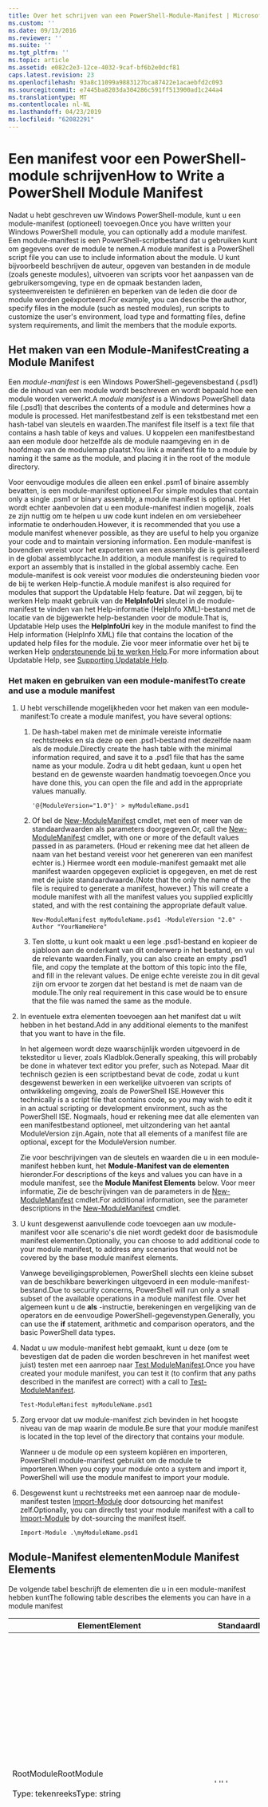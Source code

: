```yaml
---
title: Over het schrijven van een PowerShell-Module-Manifest | Microsoft Docs
ms.custom: ''
ms.date: 09/13/2016
ms.reviewer: ''
ms.suite: ''
ms.tgt_pltfrm: ''
ms.topic: article
ms.assetid: e082c2e3-12ce-4032-9caf-bf6b2e0dcf81
caps.latest.revision: 23
ms.openlocfilehash: 93a8c11099a9883127bca87422e1acaebfd2c093
ms.sourcegitcommit: e7445ba8203da304286c591ff513900ad1c244a4
ms.translationtype: MT
ms.contentlocale: nl-NL
ms.lasthandoff: 04/23/2019
ms.locfileid: "62082291"
---
```

# <a name="how-to-write-a-powershell-module-manifest"></a><span data-ttu-id="2ea53-102">Een manifest voor een PowerShell-module schrijven</span><span class="sxs-lookup"><span data-stu-id="2ea53-102">How to Write a PowerShell Module Manifest</span></span>

<span data-ttu-id="2ea53-103">Nadat u hebt geschreven uw Windows PowerShell-module, kunt u een module-manifest (optioneel) toevoegen.</span><span class="sxs-lookup"><span data-stu-id="2ea53-103">Once you have written your Windows PowerShell module, you can optionally add a module manifest.</span></span> <span data-ttu-id="2ea53-104">Een module-manifest is een PowerShell-scriptbestand dat u gebruiken kunt om gegevens over de module te nemen.</span><span class="sxs-lookup"><span data-stu-id="2ea53-104">A module manifest is a PowerShell script file you can use to include information about the module.</span></span> <span data-ttu-id="2ea53-105">U kunt bijvoorbeeld beschrijven de auteur, opgeven van bestanden in de module (zoals geneste modules), uitvoeren van scripts voor het aanpassen van de gebruikersomgeving, type en de opmaak bestanden laden, systeemvereisten te definiëren en beperken van de leden die door de module worden geëxporteerd.</span><span class="sxs-lookup"><span data-stu-id="2ea53-105">For example, you can describe the author, specify files in the module (such as nested modules), run scripts to customize the user's environment, load type and formatting files, define system requirements, and limit the members that the module exports.</span></span>

## <a name="creating-a-module-manifest"></a><span data-ttu-id="2ea53-106">Het maken van een Module-Manifest</span><span class="sxs-lookup"><span data-stu-id="2ea53-106">Creating a Module Manifest</span></span>

<span data-ttu-id="2ea53-107">Een *module-manifest* is een Windows PowerShell-gegevensbestand (.psd1) die de inhoud van een module wordt beschreven en wordt bepaald hoe een module worden verwerkt.</span><span class="sxs-lookup"><span data-stu-id="2ea53-107">A *module manifest* is a Windows PowerShell data file (.psd1) that describes the contents of a module and determines how a module is processed.</span></span> <span data-ttu-id="2ea53-108">Het manifestbestand zelf is een tekstbestand met een hash-tabel van sleutels en waarden.</span><span class="sxs-lookup"><span data-stu-id="2ea53-108">The manifest file itself is a text file that contains a hash table of keys and values.</span></span> <span data-ttu-id="2ea53-109">U koppelen een manifestbestand aan een module door hetzelfde als de module naamgeving en in de hoofdmap van de modulemap plaatst.</span><span class="sxs-lookup"><span data-stu-id="2ea53-109">You link a manifest file to a module by naming it the same as the module, and placing it in the root of the module directory.</span></span>

<span data-ttu-id="2ea53-110">Voor eenvoudige modules die alleen een enkel .psm1 of binaire assembly bevatten, is een module-manifest optioneel.</span><span class="sxs-lookup"><span data-stu-id="2ea53-110">For simple modules that contain only a single .psm1 or binary assembly, a module manifest is optional.</span></span> <span data-ttu-id="2ea53-111">Het wordt echter aanbevolen dat u een module-manifest indien mogelijk, zoals ze zijn nuttig om te helpen u uw code kunt indelen en om versiebeheer informatie te onderhouden.</span><span class="sxs-lookup"><span data-stu-id="2ea53-111">However, it is recommended that you use a module manifest whenever possible, as they are useful to help you organize your code and to maintain versioning information.</span></span> <span data-ttu-id="2ea53-112">Een module-manifest is bovendien vereist voor het exporteren van een assembly die is geïnstalleerd in de global assemblycache.</span><span class="sxs-lookup"><span data-stu-id="2ea53-112">In addition, a module manifest is required to export an assembly that is installed in the global assembly cache.</span></span> <span data-ttu-id="2ea53-113">Een module-manifest is ook vereist voor modules die ondersteuning bieden voor de bij te werken Help-functie.</span><span class="sxs-lookup"><span data-stu-id="2ea53-113">A module manifest is also required for modules that support the Updatable Help feature.</span></span> <span data-ttu-id="2ea53-114">Dat wil zeggen, bij te werken Help maakt gebruik van de **HelpInfoUri** sleutel in de module-manifest te vinden van het Help-informatie (HelpInfo XML)-bestand met de locatie van de bijgewerkte help-bestanden voor de module.</span><span class="sxs-lookup"><span data-stu-id="2ea53-114">That is, Updatable Help uses the **HelpInfoUri** key in the module manifest to find the Help information (HelpInfo XML) file that contains the location of the updated help files for the module.</span></span> <span data-ttu-id="2ea53-115">Zie voor meer informatie over het bij te werken Help [ondersteunende bij te werken Help](./supporting-updatable-help.md).</span><span class="sxs-lookup"><span data-stu-id="2ea53-115">For more information about Updatable Help, see [Supporting Updatable Help](./supporting-updatable-help.md).</span></span>

### <a name="to-create-and-use-a-module-manifest"></a><span data-ttu-id="2ea53-116">Het maken en gebruiken van een module-manifest</span><span class="sxs-lookup"><span data-stu-id="2ea53-116">To create and use a module manifest</span></span>

1. <span data-ttu-id="2ea53-117">U hebt verschillende mogelijkheden voor het maken van een module-manifest:</span><span class="sxs-lookup"><span data-stu-id="2ea53-117">To create a module manifest, you have several options:</span></span>

   1. <span data-ttu-id="2ea53-118">De hash-tabel maken met de minimale vereiste informatie rechtstreeks en sla deze op een .psd1-bestand met dezelfde naam als de module.</span><span class="sxs-lookup"><span data-stu-id="2ea53-118">Directly create the hash table with the minimal information required, and save it to a .psd1 file that has the same name as your module.</span></span> <span data-ttu-id="2ea53-119">Zodra u dit hebt gedaan, kunt u open het bestand en de gewenste waarden handmatig toevoegen.</span><span class="sxs-lookup"><span data-stu-id="2ea53-119">Once you have done this, you can open the file and add in the appropriate values manually.</span></span>

      `'@{ModuleVersion="1.0"}' > myModuleName.psd1`

   2. <span data-ttu-id="2ea53-120">Of bel de [New-ModuleManifest](/powershell/module/Microsoft.PowerShell.Core/New-ModuleManifest) cmdlet, met een of meer van de standaardwaarden als parameters doorgegeven.</span><span class="sxs-lookup"><span data-stu-id="2ea53-120">Or, call the [New-ModuleManifest](/powershell/module/Microsoft.PowerShell.Core/New-ModuleManifest) cmdlet, with one or more of the default values passed in as parameters.</span></span> <span data-ttu-id="2ea53-121">(Houd er rekening mee dat het alleen de naam van het bestand vereist voor het genereren van een manifest echter is.) Hiermee wordt een module-manifest gemaakt met alle manifest waarden opgegeven expliciet is opgegeven, en met de rest met de juiste standaardwaarde.</span><span class="sxs-lookup"><span data-stu-id="2ea53-121">(Note that the only the name of the file is required to generate a manifest, however.) This will create a module manifest with all the manifest values you supplied explicitly stated, and with the rest containing the appropriate default value.</span></span>

      `New-ModuleManifest myModuleName.psd1 -ModuleVersion "2.0" -Author "YourNameHere"`

   3. <span data-ttu-id="2ea53-122">Ten slotte, u kunt ook maakt u een lege .psd1-bestand en kopieer de sjabloon aan de onderkant van dit onderwerp in het bestand, en vul de relevante waarden.</span><span class="sxs-lookup"><span data-stu-id="2ea53-122">Finally, you can also create an empty .psd1 file, and copy the template at the bottom of this topic into the file, and fill in the relevant values.</span></span> <span data-ttu-id="2ea53-123">De enige echte vereiste zou in dit geval zijn om ervoor te zorgen dat het bestand is met de naam van de module.</span><span class="sxs-lookup"><span data-stu-id="2ea53-123">The only real requirement in this case would be to ensure that the file was named the same as the module.</span></span>

2. <span data-ttu-id="2ea53-124">In eventuele extra elementen toevoegen aan het manifest dat u wilt hebben in het bestand.</span><span class="sxs-lookup"><span data-stu-id="2ea53-124">Add in any additional elements to the manifest that you want to have in the file.</span></span>

   <span data-ttu-id="2ea53-125">In het algemeen wordt deze waarschijnlijk worden uitgevoerd in de teksteditor u liever, zoals Kladblok.</span><span class="sxs-lookup"><span data-stu-id="2ea53-125">Generally speaking, this will probably be done in whatever text editor you prefer, such as Notepad.</span></span> <span data-ttu-id="2ea53-126">Maar dit technisch gezien is een scriptbestand bevat de code, zodat u kunt desgewenst bewerken in een werkelijke uitvoeren van scripts of ontwikkeling omgeving, zoals de PowerShell ISE.</span><span class="sxs-lookup"><span data-stu-id="2ea53-126">However this technically is a script file that contains code, so you may wish to edit it in an actual scripting or development environment, such as the PowerShell ISE.</span></span> <span data-ttu-id="2ea53-127">Nogmaals, houd er rekening mee dat alle elementen van een manifestbestand optioneel, met uitzondering van het aantal ModuleVersion zijn.</span><span class="sxs-lookup"><span data-stu-id="2ea53-127">Again, note that all elements of a manifest file are optional, except for the ModuleVersion number.</span></span>

   <span data-ttu-id="2ea53-128">Zie voor beschrijvingen van de sleutels en waarden die u in een module-manifest hebben kunt, het **Module-Manifest van de elementen** hieronder.</span><span class="sxs-lookup"><span data-stu-id="2ea53-128">For descriptions of the keys and values you can have in a module manifest, see the **Module Manifest Elements** below.</span></span> <span data-ttu-id="2ea53-129">Voor meer informatie, Zie de beschrijvingen van de parameters in de [New-ModuleManifest](/powershell/module/Microsoft.PowerShell.Core/New-ModuleManifest) cmdlet.</span><span class="sxs-lookup"><span data-stu-id="2ea53-129">For additional information, see the parameter descriptions in the  [New-ModuleManifest](/powershell/module/Microsoft.PowerShell.Core/New-ModuleManifest) cmdlet.</span></span>

3. <span data-ttu-id="2ea53-130">U kunt desgewenst aanvullende code toevoegen aan uw module-manifest voor alle scenario's die niet wordt gedekt door de basismodule manifest elementen.</span><span class="sxs-lookup"><span data-stu-id="2ea53-130">Optionally, you can choose to add additional code to your module manifest, to address any scenarios that would not be covered by the base module manifest elements.</span></span>

   <span data-ttu-id="2ea53-131">Vanwege beveiligingsproblemen, PowerShell slechts een kleine subset van de beschikbare bewerkingen uitgevoerd in een module-manifest-bestand.</span><span class="sxs-lookup"><span data-stu-id="2ea53-131">Due to security concerns, PowerShell will run only a small subset of the available operations in a module manifest file.</span></span> <span data-ttu-id="2ea53-132">Over het algemeen kunt u de **als** -instructie, berekeningen en vergelijking van de operators en de eenvoudige PowerShell-gegevenstypen.</span><span class="sxs-lookup"><span data-stu-id="2ea53-132">Generally, you can use the **if** statement, arithmetic and comparison operators, and the basic PowerShell data types.</span></span>

4. <span data-ttu-id="2ea53-133">Nadat u uw module-manifest hebt gemaakt, kunt u deze (om te bevestigen dat de paden die worden beschreven in het manifest weet juist) testen met een aanroep naar [Test ModuleManifest](/powershell/module/Microsoft.PowerShell.Core/Test-ModuleManifest).</span><span class="sxs-lookup"><span data-stu-id="2ea53-133">Once you have created your module manifest, you can test it (to confirm that any paths described in the manifest are correct) with a call to [Test-ModuleManifest](/powershell/module/Microsoft.PowerShell.Core/Test-ModuleManifest).</span></span>

   `Test-ModuleManifest myModuleName.psd1`

5. <span data-ttu-id="2ea53-134">Zorg ervoor dat uw module-manifest zich bevinden in het hoogste niveau van de map waarin de module.</span><span class="sxs-lookup"><span data-stu-id="2ea53-134">Be sure that your module manifest is located in the top level of the directory that contains your module.</span></span>

   <span data-ttu-id="2ea53-135">Wanneer u de module op een systeem kopiëren en importeren, PowerShell module-manifest gebruikt om de module te importeren.</span><span class="sxs-lookup"><span data-stu-id="2ea53-135">When you copy your module onto a system and import it, PowerShell will use the module manifest to import your module.</span></span>

6. <span data-ttu-id="2ea53-136">Desgewenst kunt u rechtstreeks met een aanroep naar de module-manifest testen [Import-Module](/powershell/module/Microsoft.PowerShell.Core/Import-Module) door dotsourcing het manifest zelf.</span><span class="sxs-lookup"><span data-stu-id="2ea53-136">Optionally, you can directly test your module manifest with a call to [Import-Module](/powershell/module/Microsoft.PowerShell.Core/Import-Module) by dot-sourcing the manifest itself.</span></span>

   `Import-Module .\myModuleName.psd1`

## <a name="module-manifest-elements"></a><span data-ttu-id="2ea53-137">Module-Manifest elementen</span><span class="sxs-lookup"><span data-stu-id="2ea53-137">Module Manifest Elements</span></span>

<span data-ttu-id="2ea53-138">De volgende tabel beschrijft de elementen die u in een module-manifest hebben kunt</span><span class="sxs-lookup"><span data-stu-id="2ea53-138">The following table describes the elements you can have in a module manifest</span></span>

|<span data-ttu-id="2ea53-139">Element</span><span class="sxs-lookup"><span data-stu-id="2ea53-139">Element</span></span>|<span data-ttu-id="2ea53-140">Standaard</span><span class="sxs-lookup"><span data-stu-id="2ea53-140">Default</span></span>|<span data-ttu-id="2ea53-141">Description</span><span class="sxs-lookup"><span data-stu-id="2ea53-141">Description</span></span>|
|-------------|-------------|-----------------|
|<span data-ttu-id="2ea53-142">RootModule</span><span class="sxs-lookup"><span data-stu-id="2ea53-142">RootModule</span></span><br /><br /> <span data-ttu-id="2ea53-143">Type: tekenreeks</span><span class="sxs-lookup"><span data-stu-id="2ea53-143">Type: string</span></span>|<span data-ttu-id="2ea53-144">' '</span><span class="sxs-lookup"><span data-stu-id="2ea53-144">' '</span></span>|<span data-ttu-id="2ea53-145">Module of binaire module scriptbestand dat is gekoppeld aan dit manifest.</span><span class="sxs-lookup"><span data-stu-id="2ea53-145">Script module or binary module file associated with this manifest.</span></span> <span data-ttu-id="2ea53-146">Eerdere versies van PowerShell wordt deze element van de ModuleToProcess genoemd.</span><span class="sxs-lookup"><span data-stu-id="2ea53-146">Previous versions of PowerShell called this element the ModuleToProcess.</span></span><br /><br /> <span data-ttu-id="2ea53-147">Mogelijk typen voor het root-module kunnen niet leeg zijn (waardoor dit een **Manifest** module), de naam van een scriptmodule (.psm1, waardoor dit een **Script** module), of de naam van een binaire-module (.exe of .dll, Dit is een **binaire** module).</span><span class="sxs-lookup"><span data-stu-id="2ea53-147">Possible types for the root module can be empty (which will make this a **Manifest** module), the name of a script module (.psm1, which makes this a **Script** module), or the name of a binary module (.exe or .dll, which makes this a **Binary** module).</span></span> <span data-ttu-id="2ea53-148">Als u de naam van een module-manifest (.psd1) of een scriptbestand (.ps1) in dit element plaatst, wordt een fout optreden.</span><span class="sxs-lookup"><span data-stu-id="2ea53-148">Placing the name of a module manifest (.psd1) or a script file (.ps1) in this element will cause an error to occur.</span></span>|
|<span data-ttu-id="2ea53-149">ModuleVersion</span><span class="sxs-lookup"><span data-stu-id="2ea53-149">ModuleVersion</span></span><br /><br /> <span data-ttu-id="2ea53-150">Type: tekenreeks</span><span class="sxs-lookup"><span data-stu-id="2ea53-150">Type: string</span></span>|<span data-ttu-id="2ea53-151">1.0</span><span class="sxs-lookup"><span data-stu-id="2ea53-151">1.0</span></span>|<span data-ttu-id="2ea53-152">Versienummer van deze module.</span><span class="sxs-lookup"><span data-stu-id="2ea53-152">Version number of this module.</span></span> <span data-ttu-id="2ea53-153">De tekenreeks moet kunt converteren naar [System.Version].</span><span class="sxs-lookup"><span data-stu-id="2ea53-153">The string must be able to convert to [System.Version].</span></span> <span data-ttu-id="2ea53-154">Dat wil zeggen, ' #. #. #. #. #'.</span><span class="sxs-lookup"><span data-stu-id="2ea53-154">That is, '#.#.#.#.#'.</span></span> <span data-ttu-id="2ea53-155">`Import-Module` wordt de eerste module laden gevonden op de **$psModulePath** die overeenkomt met de naam, en ten minste zo hoog een ModuleVersion heeft als de `-MinimumVersion` parameter.</span><span class="sxs-lookup"><span data-stu-id="2ea53-155">`Import-Module` will load the first module it finds on the **$psModulePath** that matches the name, and has at least as high a ModuleVersion, as the `-MinimumVersion` parameter.</span></span> <span data-ttu-id="2ea53-156">Als u wilt importeren in een specifieke versie, gebruik de`-RequiredVersion` parameter, in plaats daarvan.</span><span class="sxs-lookup"><span data-stu-id="2ea53-156">To import a specific version, use the`-RequiredVersion` parameter, instead.</span></span><br /><br /> <span data-ttu-id="2ea53-157">Voorbeeld: `ModuleVersion = '1.0'`</span><span class="sxs-lookup"><span data-stu-id="2ea53-157">Example: `ModuleVersion = '1.0'`</span></span>|
|<span data-ttu-id="2ea53-158">GUID</span><span class="sxs-lookup"><span data-stu-id="2ea53-158">GUID</span></span><br /><br /> <span data-ttu-id="2ea53-159">Type: tekenreeks</span><span class="sxs-lookup"><span data-stu-id="2ea53-159">Type: string</span></span>|<span data-ttu-id="2ea53-160">Automatisch gegenereerde GUID</span><span class="sxs-lookup"><span data-stu-id="2ea53-160">Autogenerated GUID</span></span>|<span data-ttu-id="2ea53-161">De ID die wordt gebruikt voor het aanduiden van deze module.</span><span class="sxs-lookup"><span data-stu-id="2ea53-161">ID used to uniquely identify this module.</span></span> <span data-ttu-id="2ea53-162">Houd er rekening mee dat u momenteel een module door de GUID kan niet importeren.</span><span class="sxs-lookup"><span data-stu-id="2ea53-162">Note that you cannot currently import a module by GUID.</span></span><br /><br /> <span data-ttu-id="2ea53-163">Voorbeeld: `GUID = 'cfc45206-1e49-459d-a8ad-5b571ef94857'`</span><span class="sxs-lookup"><span data-stu-id="2ea53-163">Example: `GUID = 'cfc45206-1e49-459d-a8ad-5b571ef94857'`</span></span>|
|<span data-ttu-id="2ea53-164">Auteur</span><span class="sxs-lookup"><span data-stu-id="2ea53-164">Author</span></span><br /><br /> <span data-ttu-id="2ea53-165">Type: tekenreeks</span><span class="sxs-lookup"><span data-stu-id="2ea53-165">Type: string</span></span>|<span data-ttu-id="2ea53-166">Geen</span><span class="sxs-lookup"><span data-stu-id="2ea53-166">None</span></span>|<span data-ttu-id="2ea53-167">De auteur van deze module.</span><span class="sxs-lookup"><span data-stu-id="2ea53-167">Author of this module.</span></span><br /><br /> <span data-ttu-id="2ea53-168">Voorbeeld: `Author = 'AuthorNameHere'`</span><span class="sxs-lookup"><span data-stu-id="2ea53-168">Example: `Author = 'AuthorNameHere'`</span></span>|
|<span data-ttu-id="2ea53-169">CompanyName</span><span class="sxs-lookup"><span data-stu-id="2ea53-169">CompanyName</span></span><br /><br /> <span data-ttu-id="2ea53-170">Type: tekenreeks</span><span class="sxs-lookup"><span data-stu-id="2ea53-170">Type: string</span></span>|<span data-ttu-id="2ea53-171">Onbekend</span><span class="sxs-lookup"><span data-stu-id="2ea53-171">Unknown</span></span>|<span data-ttu-id="2ea53-172">Bedrijf of de leverancier van deze module.</span><span class="sxs-lookup"><span data-stu-id="2ea53-172">Company or vendor of this module.</span></span><br /><br /> <span data-ttu-id="2ea53-173">Voorbeeld: `CompanyName = 'Fabrikam'`</span><span class="sxs-lookup"><span data-stu-id="2ea53-173">Example: `CompanyName = 'Fabrikam'`</span></span>|
|<span data-ttu-id="2ea53-174">Copyright</span><span class="sxs-lookup"><span data-stu-id="2ea53-174">Copyright</span></span><br /><br /> <span data-ttu-id="2ea53-175">Type: tekenreeks</span><span class="sxs-lookup"><span data-stu-id="2ea53-175">Type: string</span></span>|<span data-ttu-id="2ea53-176">(c) [currentYear] [auteur].</span><span class="sxs-lookup"><span data-stu-id="2ea53-176">(c) [currentYear] [Author].</span></span> <span data-ttu-id="2ea53-177">Alle rechten voorbehouden.</span><span class="sxs-lookup"><span data-stu-id="2ea53-177">All rights reserved.</span></span>|<span data-ttu-id="2ea53-178">Copyrightinformatie voor deze module.</span><span class="sxs-lookup"><span data-stu-id="2ea53-178">Copyright statement for this module.</span></span><br /><br /> <span data-ttu-id="2ea53-179">Voorbeeld: `Copyright = '2016 AuthorName. All rights reserved.'`</span><span class="sxs-lookup"><span data-stu-id="2ea53-179">Example: `Copyright = '2016 AuthorName. All rights reserved.'`</span></span>|
|<span data-ttu-id="2ea53-180">Description</span><span class="sxs-lookup"><span data-stu-id="2ea53-180">Description</span></span><br /><br /> <span data-ttu-id="2ea53-181">Type: tekenreeks</span><span class="sxs-lookup"><span data-stu-id="2ea53-181">Type: string</span></span>|<span data-ttu-id="2ea53-182">' '</span><span class="sxs-lookup"><span data-stu-id="2ea53-182">' '</span></span>|<span data-ttu-id="2ea53-183">Beschrijving van de functionaliteit van deze module.</span><span class="sxs-lookup"><span data-stu-id="2ea53-183">Description of the functionality provided by this module.</span></span><br /><br /> <span data-ttu-id="2ea53-184">Voorbeeld: `Description = 'This is a description of a module.'`</span><span class="sxs-lookup"><span data-stu-id="2ea53-184">Example: `Description = 'This is a description of a module.'`</span></span>|
|<span data-ttu-id="2ea53-185">PowerShellVersion</span><span class="sxs-lookup"><span data-stu-id="2ea53-185">PowerShellVersion</span></span><br /><br /> <span data-ttu-id="2ea53-186">Type: tekenreeks</span><span class="sxs-lookup"><span data-stu-id="2ea53-186">Type: string</span></span>|<span data-ttu-id="2ea53-187">' '</span><span class="sxs-lookup"><span data-stu-id="2ea53-187">' '</span></span>|<span data-ttu-id="2ea53-188">Minimale versie van de Windows PowerShell-engine die is vereist voor deze module.</span><span class="sxs-lookup"><span data-stu-id="2ea53-188">Minimum version of the Windows PowerShell engine required by this module.</span></span> <span data-ttu-id="2ea53-189">Huidige geldige waarden zijn 1.0, 2.0, 3.0, 4.0 en 5.0.</span><span class="sxs-lookup"><span data-stu-id="2ea53-189">Current valid values are 1.0, 2.0, 3.0, 4.0, and 5.0.</span></span><br /><br /> <span data-ttu-id="2ea53-190">Voorbeeld: `PowerShellVersion = '5.0'`</span><span class="sxs-lookup"><span data-stu-id="2ea53-190">Example: `PowerShellVersion = '5.0'`</span></span>|
|<span data-ttu-id="2ea53-191">PowerShellHostName</span><span class="sxs-lookup"><span data-stu-id="2ea53-191">PowerShellHostName</span></span><br /><br /> <span data-ttu-id="2ea53-192">Type: tekenreeks</span><span class="sxs-lookup"><span data-stu-id="2ea53-192">Type: string</span></span>|<span data-ttu-id="2ea53-193">' '</span><span class="sxs-lookup"><span data-stu-id="2ea53-193">' '</span></span>|<span data-ttu-id="2ea53-194">Hiermee geeft u de naam van de Windows PowerShell-host die is vereist door de module.</span><span class="sxs-lookup"><span data-stu-id="2ea53-194">Specifies the name of the Windows PowerShell host that is required by the module.</span></span> <span data-ttu-id="2ea53-195">Deze naam wordt geleverd door Windows PowerShell.</span><span class="sxs-lookup"><span data-stu-id="2ea53-195">This name is provided by Windows PowerShell.</span></span> <span data-ttu-id="2ea53-196">Typ de naam van een hostprogramma, in het programma vindt: `$host.name` .</span><span class="sxs-lookup"><span data-stu-id="2ea53-196">To find the name of a host program, in the program, type: `$host.name` .</span></span><br /><br /> <span data-ttu-id="2ea53-197">Voorbeeld: `PowerShellHostName = 'Windows PowerShell ISE Host'`</span><span class="sxs-lookup"><span data-stu-id="2ea53-197">Example: `PowerShellHostName = 'Windows PowerShell ISE Host'`</span></span>|
|<span data-ttu-id="2ea53-198">PowerShellHostVersion</span><span class="sxs-lookup"><span data-stu-id="2ea53-198">PowerShellHostVersion</span></span><br /><br /> <span data-ttu-id="2ea53-199">Type: tekenreeks</span><span class="sxs-lookup"><span data-stu-id="2ea53-199">Type: string</span></span>|<span data-ttu-id="2ea53-200">' '</span><span class="sxs-lookup"><span data-stu-id="2ea53-200">' '</span></span>|<span data-ttu-id="2ea53-201">Minimale versie van de host Windows PowerShell is vereist voor deze module.</span><span class="sxs-lookup"><span data-stu-id="2ea53-201">Minimum version of the Windows PowerShell host required by this module.</span></span><br /><br /> <span data-ttu-id="2ea53-202">Voorbeeld: `PowerShellHostVersion = '2.0'`</span><span class="sxs-lookup"><span data-stu-id="2ea53-202">Example: `PowerShellHostVersion = '2.0'`</span></span>|
|<span data-ttu-id="2ea53-203">DotNetFrameworkVersion</span><span class="sxs-lookup"><span data-stu-id="2ea53-203">DotNetFrameworkVersion</span></span><br /><br /> <span data-ttu-id="2ea53-204">Type: tekenreeks</span><span class="sxs-lookup"><span data-stu-id="2ea53-204">Type: string</span></span>|<span data-ttu-id="2ea53-205">' '</span><span class="sxs-lookup"><span data-stu-id="2ea53-205">' '</span></span>|<span data-ttu-id="2ea53-206">Minimale versie van Microsoft .NET Framework is vereist voor deze module.</span><span class="sxs-lookup"><span data-stu-id="2ea53-206">Minimum version of Microsoft .NET Framework required by this module.</span></span><br /><br /> <span data-ttu-id="2ea53-207">Voorbeeld: `DotNetFrameworkVersion = '3.5'`</span><span class="sxs-lookup"><span data-stu-id="2ea53-207">Example: `DotNetFrameworkVersion = '3.5'`</span></span>|
|<span data-ttu-id="2ea53-208">CLRVersion</span><span class="sxs-lookup"><span data-stu-id="2ea53-208">CLRVersion</span></span><br /><br /> <span data-ttu-id="2ea53-209">Type: tekenreeks</span><span class="sxs-lookup"><span data-stu-id="2ea53-209">Type: string</span></span>|<span data-ttu-id="2ea53-210">' '</span><span class="sxs-lookup"><span data-stu-id="2ea53-210">' '</span></span>|<span data-ttu-id="2ea53-211">Minimale versie van de common language runtime (CLR) vereist voor deze module.</span><span class="sxs-lookup"><span data-stu-id="2ea53-211">Minimum version of the common language runtime (CLR) required by this module.</span></span><br /><br /> <span data-ttu-id="2ea53-212">Voorbeeld: `CLRVersion = '3.5'`</span><span class="sxs-lookup"><span data-stu-id="2ea53-212">Example: `CLRVersion = '3.5'`</span></span>|
|<span data-ttu-id="2ea53-213">ProcessorArchitecture</span><span class="sxs-lookup"><span data-stu-id="2ea53-213">ProcessorArchitecture</span></span><br /><br /> <span data-ttu-id="2ea53-214">Type: tekenreeks</span><span class="sxs-lookup"><span data-stu-id="2ea53-214">Type: string</span></span>|<span data-ttu-id="2ea53-215">' '</span><span class="sxs-lookup"><span data-stu-id="2ea53-215">' '</span></span>|<span data-ttu-id="2ea53-216">Processorarchitectuur (geen, X86, Amd64) vereist voor deze module.</span><span class="sxs-lookup"><span data-stu-id="2ea53-216">Processor architecture (None, X86, Amd64) required by this module.</span></span> <span data-ttu-id="2ea53-217">Geldige waarden zijn x86, AMD64 IA64, en niets in (onbekend of niet-opgegeven).</span><span class="sxs-lookup"><span data-stu-id="2ea53-217">Valid values are x86, AMD64, IA64, and None (unknown or unspecified).</span></span><br /><br /> <span data-ttu-id="2ea53-218">Voorbeeld: `ProcessorArchitecture = 'x86'`</span><span class="sxs-lookup"><span data-stu-id="2ea53-218">Example: `ProcessorArchitecture = 'x86'`</span></span>|
|<span data-ttu-id="2ea53-219">RequiredModules</span><span class="sxs-lookup"><span data-stu-id="2ea53-219">RequiredModules</span></span><br /><br /> <span data-ttu-id="2ea53-220">Type: [string[]]</span><span class="sxs-lookup"><span data-stu-id="2ea53-220">Type: [string[]]</span></span>|<span data-ttu-id="2ea53-221">@()</span><span class="sxs-lookup"><span data-stu-id="2ea53-221">@()</span></span>|<span data-ttu-id="2ea53-222">Modules die moeten worden geïmporteerd in de globale omgeving vóór het importeren van deze module.</span><span class="sxs-lookup"><span data-stu-id="2ea53-222">Modules that must be imported into the global environment prior to importing this module.</span></span> <span data-ttu-id="2ea53-223">Alle modules die worden vermeld, tenzij ze al geladen zijn, dit wordt geladen.</span><span class="sxs-lookup"><span data-stu-id="2ea53-223">This will load any modules listed unless they have already been loaded.</span></span> <span data-ttu-id="2ea53-224">(Bijvoorbeeld: sommige modules mogelijk al geladen door een andere module.).</span><span class="sxs-lookup"><span data-stu-id="2ea53-224">(For example, some modules may already be loaded by a different module.).</span></span> <span data-ttu-id="2ea53-225">Het is ook mogelijk om op te geven van een specifieke versie te laden met behulp van `RequiredVersion` in plaats van `ModuleVersion`.</span><span class="sxs-lookup"><span data-stu-id="2ea53-225">It is also possible to specify a specific version to load using `RequiredVersion` rather than `ModuleVersion`.</span></span> <span data-ttu-id="2ea53-226">Bij het gebruik van `ModuleVersion` deze de nieuwste versie beschikbaar met een minimum van de opgegeven versie wordt geladen.</span><span class="sxs-lookup"><span data-stu-id="2ea53-226">When using `ModuleVersion` it will load the newest version available with a minimum of the version specified.</span></span><br /><br /> <span data-ttu-id="2ea53-227">Voorbeeld: `RequiredModules = @(@{ModuleName="myDependentModule"; ModuleVersion="2.0"; Guid="cfc45206-1e49-459d-a8ad-5b571ef94857"})`</span><span class="sxs-lookup"><span data-stu-id="2ea53-227">Example: `RequiredModules = @(@{ModuleName="myDependentModule"; ModuleVersion="2.0"; Guid="cfc45206-1e49-459d-a8ad-5b571ef94857"})`</span></span><br /><br /> <span data-ttu-id="2ea53-228">Voorbeeld: `RequiredModules = @(@{ModuleName="myDependentModule"; RequiredVersion="1.5"; Guid="cfc45206-1e49-459d-a8ad-5b571ef94857"})`</span><span class="sxs-lookup"><span data-stu-id="2ea53-228">Example: `RequiredModules = @(@{ModuleName="myDependentModule"; RequiredVersion="1.5"; Guid="cfc45206-1e49-459d-a8ad-5b571ef94857"})`</span></span>|
|<span data-ttu-id="2ea53-229">RequiredAssemblies</span><span class="sxs-lookup"><span data-stu-id="2ea53-229">RequiredAssemblies</span></span><br /><br /> <span data-ttu-id="2ea53-230">Type: [string[]]</span><span class="sxs-lookup"><span data-stu-id="2ea53-230">Type: [string[]]</span></span>|<span data-ttu-id="2ea53-231">@()</span><span class="sxs-lookup"><span data-stu-id="2ea53-231">@()</span></span>|<span data-ttu-id="2ea53-232">Assembly's die moeten worden geladen vóór het importeren van deze module.</span><span class="sxs-lookup"><span data-stu-id="2ea53-232">Assemblies that must be loaded prior to importing this module.</span></span><br /><br /> <span data-ttu-id="2ea53-233">Houd er rekening mee dat in tegenstelling tot RequiredModules, PowerShell laadt de RequiredAssemblies als ze niet al geladen.</span><span class="sxs-lookup"><span data-stu-id="2ea53-233">Note that unlike RequiredModules, PowerShell will load the RequiredAssemblies if they are not already loaded.</span></span>|
|<span data-ttu-id="2ea53-234">ScriptsToProcess</span><span class="sxs-lookup"><span data-stu-id="2ea53-234">ScriptsToProcess</span></span><br /><br /> <span data-ttu-id="2ea53-235">Type: [string[]]</span><span class="sxs-lookup"><span data-stu-id="2ea53-235">Type: [string[]]</span></span>|<span data-ttu-id="2ea53-236">@()</span><span class="sxs-lookup"><span data-stu-id="2ea53-236">@()</span></span>|<span data-ttu-id="2ea53-237">Script (.ps1)-bestanden die worden uitgevoerd in de sessiestatus van de oproepende functie wanneer de module wordt geïmporteerd.</span><span class="sxs-lookup"><span data-stu-id="2ea53-237">Script (.ps1) files that are run in the caller's session state when the module is imported.</span></span> <span data-ttu-id="2ea53-238">Dit wordt mogelijk de globale sessie staat of, voor geneste modules, de status van de sessie van een andere module.</span><span class="sxs-lookup"><span data-stu-id="2ea53-238">This could be the global session state or, for nested modules, the session state of another module.</span></span> <span data-ttu-id="2ea53-239">U kunt deze scripts gebruiken om voor te bereiden van een omgeving, net zoals u een aanmeldingsscript kunt.</span><span class="sxs-lookup"><span data-stu-id="2ea53-239">You can use these scripts to prepare an environment just as you might use a login script.</span></span><br /><br /> <span data-ttu-id="2ea53-240">Deze scripts worden uitgevoerd voordat een van de modules die worden vermeld in het manifest worden geladen.</span><span class="sxs-lookup"><span data-stu-id="2ea53-240">These scripts are run before any of the modules listed in the manifest are loaded.</span></span>|
|<span data-ttu-id="2ea53-241">TypesToProcess</span><span class="sxs-lookup"><span data-stu-id="2ea53-241">TypesToProcess</span></span><br /><br /> <span data-ttu-id="2ea53-242">Type: [Object []]</span><span class="sxs-lookup"><span data-stu-id="2ea53-242">Type: [Object[]]</span></span>|<span data-ttu-id="2ea53-243">@()</span><span class="sxs-lookup"><span data-stu-id="2ea53-243">@()</span></span>|<span data-ttu-id="2ea53-244">Typ bestanden (.ps1xml) moeten worden geladen bij het importeren van deze module.</span><span class="sxs-lookup"><span data-stu-id="2ea53-244">Type files (.ps1xml) to be loaded when importing this module.</span></span>|
|<span data-ttu-id="2ea53-245">FormatsToProcess</span><span class="sxs-lookup"><span data-stu-id="2ea53-245">FormatsToProcess</span></span><br /><br /> <span data-ttu-id="2ea53-246">Type: [Object []]</span><span class="sxs-lookup"><span data-stu-id="2ea53-246">Type: [Object[]]</span></span>|<span data-ttu-id="2ea53-247">@()</span><span class="sxs-lookup"><span data-stu-id="2ea53-247">@()</span></span>|<span data-ttu-id="2ea53-248">Bestanden (.ps1xml) moeten worden geladen bij het importeren van deze module-indeling.</span><span class="sxs-lookup"><span data-stu-id="2ea53-248">Format files (.ps1xml) to be loaded when importing this module.</span></span>|
|<span data-ttu-id="2ea53-249">NestedModules</span><span class="sxs-lookup"><span data-stu-id="2ea53-249">NestedModules</span></span><br /><br /> <span data-ttu-id="2ea53-250">Type: [Object []]</span><span class="sxs-lookup"><span data-stu-id="2ea53-250">Type: [Object[]]</span></span>|<span data-ttu-id="2ea53-251">@()</span><span class="sxs-lookup"><span data-stu-id="2ea53-251">@()</span></span>|<span data-ttu-id="2ea53-252">Modules te importeren als een geneste modules van de module die is opgegeven in de velden RootModule/ModuleToProcess.</span><span class="sxs-lookup"><span data-stu-id="2ea53-252">Modules to import as nested modules of the module specified in RootModule/ModuleToProcess.</span></span><br /><br /> <span data-ttu-id="2ea53-253">Naam van een module toe te voegen aan dit element is vergelijkbaar met aanroepen `Import-Module` uit vanuit uw code script of een assembly.</span><span class="sxs-lookup"><span data-stu-id="2ea53-253">Adding a module name to this element is similar to calling `Import-Module` from within your script or assembly code.</span></span> <span data-ttu-id="2ea53-254">Het belangrijkste verschil is dat het eenvoudiger om te zien wat u laadt hier in het manifestbestand is.</span><span class="sxs-lookup"><span data-stu-id="2ea53-254">The main difference is that it's easier to see what you are loading here in the manifest file.</span></span> <span data-ttu-id="2ea53-255">Ook als een module niet laden hier, wordt u nog niet hebt geladen uw werkelijke module.</span><span class="sxs-lookup"><span data-stu-id="2ea53-255">Also, if a module fails to load here, you will not yet have loaded your actual module.</span></span><br /><br /> <span data-ttu-id="2ea53-256">Naast andere modules, kunt u ook hier script (.ps1)-bestanden laden.</span><span class="sxs-lookup"><span data-stu-id="2ea53-256">In addition to other modules, you may also load script (.ps1) files here.</span></span> <span data-ttu-id="2ea53-257">Deze bestanden wordt uitgevoerd in de context van het root-module.</span><span class="sxs-lookup"><span data-stu-id="2ea53-257">These files will execute in the context of the root module.</span></span> <span data-ttu-id="2ea53-258">(Dit is gelijk aan het script in uw hoofdmap module sourcing punt).</span><span class="sxs-lookup"><span data-stu-id="2ea53-258">(This is equivalent to dot sourcing the script in your root module.)</span></span>|
|<span data-ttu-id="2ea53-259">FunctionsToExport</span><span class="sxs-lookup"><span data-stu-id="2ea53-259">FunctionsToExport</span></span><br /><br /> <span data-ttu-id="2ea53-260">Type: Tekenreeks</span><span class="sxs-lookup"><span data-stu-id="2ea53-260">Type: String</span></span>|<span data-ttu-id="2ea53-261">'\*'</span><span class="sxs-lookup"><span data-stu-id="2ea53-261">'\*'</span></span>|<span data-ttu-id="2ea53-262">Hiermee geeft u de functies die door de module worden geëxporteerd (jokerteken tekens zijn toegestaan) status van de sessie van de oproepende functie.</span><span class="sxs-lookup"><span data-stu-id="2ea53-262">Specifies the functions that the module exports (wildcard characters are permitted) to the caller's session state.</span></span> <span data-ttu-id="2ea53-263">Standaard worden alle functies die worden geëxporteerd.</span><span class="sxs-lookup"><span data-stu-id="2ea53-263">By default, all functions are exported.</span></span> <span data-ttu-id="2ea53-264">U kunt deze sleutel gebruiken om te beperken van de functies die zijn geëxporteerd door de module.</span><span class="sxs-lookup"><span data-stu-id="2ea53-264">You can use this key to restrict the functions that are exported by the module.</span></span><br /><br /> <span data-ttu-id="2ea53-265">Status van de sessie van de oproepende functie kan de globale sessie staat of, voor geneste modules, de status van de sessie van een andere module zijn.</span><span class="sxs-lookup"><span data-stu-id="2ea53-265">The caller's session state can be the global session state or, for nested modules, the session state of another module.</span></span> <span data-ttu-id="2ea53-266">Bij het koppelen van geneste modules, worden alle functies die zijn geëxporteerd door een geneste module worden geëxporteerd naar de globale sessiestatus, tenzij een module in de keten Hiermee beperkt u de functie met behulp van de sleutel FunctionsToExport.</span><span class="sxs-lookup"><span data-stu-id="2ea53-266">When chaining nested modules, all functions that are exported by a nested module will be exported to the global session state unless a module in the chain restricts the function by using the FunctionsToExport key.</span></span><br /><br /> <span data-ttu-id="2ea53-267">Als het manifest ook aliassen voor de functies exporteert, wordt deze sleutel functies waarvan aliassen worden vermeld in de sleutel AliasesToExport kunt verwijderen, maar deze sleutel kan functie aliassen niet toevoegen aan de lijst.</span><span class="sxs-lookup"><span data-stu-id="2ea53-267">If the manifest also exports aliases for the functions, this key can remove functions whose aliases are listed in the AliasesToExport key, but this key cannot add function aliases to the list.</span></span>|
|<span data-ttu-id="2ea53-268">CmdletsToExport</span><span class="sxs-lookup"><span data-stu-id="2ea53-268">CmdletsToExport</span></span><br /><br /> <span data-ttu-id="2ea53-269">Type: Tekenreeks</span><span class="sxs-lookup"><span data-stu-id="2ea53-269">Type: String</span></span>|<span data-ttu-id="2ea53-270">'\*'</span><span class="sxs-lookup"><span data-stu-id="2ea53-270">'\*'</span></span>|<span data-ttu-id="2ea53-271">Hiermee geeft u de cmdlets die de module wordt geëxporteerd (jokerteken tekens zijn toegestaan).</span><span class="sxs-lookup"><span data-stu-id="2ea53-271">Specifies the cmdlets that the module exports (wildcard characters are permitted).</span></span> <span data-ttu-id="2ea53-272">Standaard worden alle cmdlets geëxporteerd.</span><span class="sxs-lookup"><span data-stu-id="2ea53-272">By default, all cmdlets are exported.</span></span> <span data-ttu-id="2ea53-273">U kunt deze sleutel gebruiken om te beperken van de cmdlets die zijn geëxporteerd door de module.</span><span class="sxs-lookup"><span data-stu-id="2ea53-273">You can use this key to restrict the cmdlets that are exported by the module.</span></span><br /><br /> <span data-ttu-id="2ea53-274">Status van de sessie van de oproepende functie kan de globale sessie staat of, voor geneste modules, de status van de sessie van een andere module zijn.</span><span class="sxs-lookup"><span data-stu-id="2ea53-274">The caller's session state can be the global session state or, for nested modules, the session state of another module.</span></span> <span data-ttu-id="2ea53-275">Wanneer u een keten geneste modules maakt, worden alle cmdlets die zijn geëxporteerd door een geneste module uiteindelijk geëxporteerd naar de globale sessiestatus, tenzij een module in de keten Hiermee beperkt u de cmdlet met behulp van de sleutel CmdletsToExport.</span><span class="sxs-lookup"><span data-stu-id="2ea53-275">When you are chaining nested modules, all cmdlets that are exported by a nested module will be ultimately exported to the global session state unless a module in the chain restricts the cmdlet by using the CmdletsToExport key.</span></span><br /><br /> <span data-ttu-id="2ea53-276">Als het manifest ook aliassen voor de cmdlets exporteert, wordt deze sleutel cmdlets waarvan aliassen worden vermeld in de sleutel AliasesToExport kunt verwijderen, maar deze sleutel kan cmdlet aliassen niet toevoegen aan de lijst.</span><span class="sxs-lookup"><span data-stu-id="2ea53-276">If the manifest also exports aliases for the cmdlets, this key can remove cmdlets whose aliases are listed in the AliasesToExport key, but this key cannot add cmdlet aliases to the list.</span></span>|
|<span data-ttu-id="2ea53-277">VariablesToExport</span><span class="sxs-lookup"><span data-stu-id="2ea53-277">VariablesToExport</span></span><br /><br /> <span data-ttu-id="2ea53-278">Type: Tekenreeks</span><span class="sxs-lookup"><span data-stu-id="2ea53-278">Type: String</span></span>|<span data-ttu-id="2ea53-279">'\*'</span><span class="sxs-lookup"><span data-stu-id="2ea53-279">'\*'</span></span>|<span data-ttu-id="2ea53-280">Hiermee geeft u de variabelen die door de module worden geëxporteerd (jokerteken tekens zijn toegestaan) status van de sessie van de oproepende functie.</span><span class="sxs-lookup"><span data-stu-id="2ea53-280">Specifies the variables that the module exports (wildcard characters are permitted) to the caller's session state.</span></span> <span data-ttu-id="2ea53-281">Standaard worden alle variabelen worden geëxporteerd.</span><span class="sxs-lookup"><span data-stu-id="2ea53-281">By default, all variables are exported.</span></span> <span data-ttu-id="2ea53-282">U kunt deze sleutel gebruiken om te beperken van de variabelen die zijn geëxporteerd door de module.</span><span class="sxs-lookup"><span data-stu-id="2ea53-282">You can use this key to restrict the variables that are exported by the module.</span></span><br /><br /> <span data-ttu-id="2ea53-283">Status van de sessie van de oproepende functie kan de globale sessie staat of, voor geneste modules, de status van de sessie van een andere module zijn.</span><span class="sxs-lookup"><span data-stu-id="2ea53-283">The caller's session state can be the global session state or, for nested modules, the session state of another module.</span></span> <span data-ttu-id="2ea53-284">Wanneer u een keten geneste modules maakt, wordt alle variabelen die zijn geëxporteerd door een geneste module worden geëxporteerd naar de globale sessiestatus, tenzij een module in de keten Hiermee beperkt u de variabele met behulp van de sleutel VariablesToExport.</span><span class="sxs-lookup"><span data-stu-id="2ea53-284">When you are chaining nested modules, all variables that are exported by a nested module will be exported to the global session state unless a module in the chain restricts the variable by using the VariablesToExport key.</span></span><br /><br /> <span data-ttu-id="2ea53-285">Als het manifest ook aliassen voor de variabelen exporteert, wordt deze sleutel variabelen waarvan aliassen worden vermeld in de sleutel AliasesToExport kunt verwijderen, maar deze sleutel niet variabele aliassen toevoegen aan de lijst.</span><span class="sxs-lookup"><span data-stu-id="2ea53-285">If the manifest also exports aliases for the variables, this key can remove variables whose aliases are listed in the AliasesToExport key, but this key cannot add variable aliases to the list.</span></span>|
|<span data-ttu-id="2ea53-286">AliasesToExport</span><span class="sxs-lookup"><span data-stu-id="2ea53-286">AliasesToExport</span></span><br /><br /> <span data-ttu-id="2ea53-287">Type: Tekenreeks</span><span class="sxs-lookup"><span data-stu-id="2ea53-287">Type: String</span></span>|<span data-ttu-id="2ea53-288">'\*'</span><span class="sxs-lookup"><span data-stu-id="2ea53-288">'\*'</span></span>|<span data-ttu-id="2ea53-289">Hiermee geeft u de aliassen waarmee de module geëxporteerd (jokerteken tekens zijn toegestaan) status van de sessie van de oproepende functie.</span><span class="sxs-lookup"><span data-stu-id="2ea53-289">Specifies the aliases that the module exports (wildcard characters are permitted) to the caller's session state.</span></span> <span data-ttu-id="2ea53-290">Standaard worden alle aliassen zijn geëxporteerd.</span><span class="sxs-lookup"><span data-stu-id="2ea53-290">By default, all aliases are exported.</span></span> <span data-ttu-id="2ea53-291">U kunt deze sleutel gebruiken om te beperken de aliassen die zijn geëxporteerd door de module.</span><span class="sxs-lookup"><span data-stu-id="2ea53-291">You can use this key to restrict the aliases that are exported by the module.</span></span><br /><br /> <span data-ttu-id="2ea53-292">Status van de sessie van de oproepende functie kan de globale sessie staat of, voor geneste modules, de status van de sessie van een andere module zijn.</span><span class="sxs-lookup"><span data-stu-id="2ea53-292">The caller's session state can be the global session state or, for nested modules, the session state of another module.</span></span> <span data-ttu-id="2ea53-293">Wanneer u een keten geneste modules maakt, worden alle aliassen die zijn geëxporteerd door een geneste module uiteindelijk geëxporteerd naar de globale sessiestatus, tenzij een module in de keten de alias beperkt met behulp van de sleutel AliasesToExport.</span><span class="sxs-lookup"><span data-stu-id="2ea53-293">When you are chaining nested modules, all aliases that are exported by a nested module will be ultimately exported to the global session state unless a module in the chain restricts the alias by using the AliasesToExport key.</span></span>|
|<span data-ttu-id="2ea53-294">ModuleList</span><span class="sxs-lookup"><span data-stu-id="2ea53-294">ModuleList</span></span><br /><br /> <span data-ttu-id="2ea53-295">Type: [string[]]</span><span class="sxs-lookup"><span data-stu-id="2ea53-295">Type: [string[]]</span></span>|<span data-ttu-id="2ea53-296">@()</span><span class="sxs-lookup"><span data-stu-id="2ea53-296">@()</span></span>|<span data-ttu-id="2ea53-297">Hiermee geeft u de modules die zijn verpakt met deze module.</span><span class="sxs-lookup"><span data-stu-id="2ea53-297">Specifies all the modules that are packaged with this module.</span></span> <span data-ttu-id="2ea53-298">Deze modules kunnen worden ingevoerd met de naam (een door komma's gescheiden tekenreeks) of als een hash-tabel met de modulenaam en -GUID-sleutels.</span><span class="sxs-lookup"><span data-stu-id="2ea53-298">These modules can be entered by name (a comma-separated string) or as a hash table with ModuleName and GUID keys.</span></span> <span data-ttu-id="2ea53-299">De hash-tabel kan ook een optionele ModuleVersion sleutel hebben.</span><span class="sxs-lookup"><span data-stu-id="2ea53-299">The hash table can also have an optional ModuleVersion key.</span></span> <span data-ttu-id="2ea53-300">De sleutel ModuleList is ontworpen om te fungeren als een module-inventarisatie.</span><span class="sxs-lookup"><span data-stu-id="2ea53-300">The ModuleList key is designed to act as a module inventory.</span></span> <span data-ttu-id="2ea53-301">Deze modules worden niet automatisch verwerkt.</span><span class="sxs-lookup"><span data-stu-id="2ea53-301">These modules are not automatically processed.</span></span>|
|<span data-ttu-id="2ea53-302">FileList</span><span class="sxs-lookup"><span data-stu-id="2ea53-302">FileList</span></span><br /><br /> <span data-ttu-id="2ea53-303">Type: [string[]]</span><span class="sxs-lookup"><span data-stu-id="2ea53-303">Type: [string[]]</span></span>|<span data-ttu-id="2ea53-304">@()</span><span class="sxs-lookup"><span data-stu-id="2ea53-304">@()</span></span>|<span data-ttu-id="2ea53-305">Lijst van alle bestanden die zijn ingepakt met deze module.</span><span class="sxs-lookup"><span data-stu-id="2ea53-305">List of all files packaged with this module.</span></span> <span data-ttu-id="2ea53-306">Als met ModuleList, FileList is om u te helpen als een inventarislijst met en anders niet is verwerkt.</span><span class="sxs-lookup"><span data-stu-id="2ea53-306">As with ModuleList, FileList is to assist you as an inventory list, and is not otherwise processed.</span></span>|
|<span data-ttu-id="2ea53-307">PrivateData</span><span class="sxs-lookup"><span data-stu-id="2ea53-307">PrivateData</span></span><br /><br /> <span data-ttu-id="2ea53-308">Type: [object]</span><span class="sxs-lookup"><span data-stu-id="2ea53-308">Type: [object]</span></span>|<span data-ttu-id="2ea53-309">' '</span><span class="sxs-lookup"><span data-stu-id="2ea53-309">' '</span></span>|<span data-ttu-id="2ea53-310">Hiermee geeft u alle persoonlijke gegevens die moeten worden doorgegeven aan de basismodule die is opgegeven door de velden RootModule/ModuleToProcess-sleutel.</span><span class="sxs-lookup"><span data-stu-id="2ea53-310">Specifies any private data that needs to be passed to the root module specified by the RootModule/ModuleToProcess key.</span></span>|
|<span data-ttu-id="2ea53-311">HelpInfoURI</span><span class="sxs-lookup"><span data-stu-id="2ea53-311">HelpInfoURI</span></span><br /><br /> <span data-ttu-id="2ea53-312">Type: tekenreeks</span><span class="sxs-lookup"><span data-stu-id="2ea53-312">Type: string</span></span>|<span data-ttu-id="2ea53-313">' '</span><span class="sxs-lookup"><span data-stu-id="2ea53-313">' '</span></span>|<span data-ttu-id="2ea53-314">HelpInfo URI van deze module.</span><span class="sxs-lookup"><span data-stu-id="2ea53-314">HelpInfo URI of this module.</span></span>|
|<span data-ttu-id="2ea53-315">DefaultCommandPrefix</span><span class="sxs-lookup"><span data-stu-id="2ea53-315">DefaultCommandPrefix</span></span><br /><br /> <span data-ttu-id="2ea53-316">Type: tekenreeks</span><span class="sxs-lookup"><span data-stu-id="2ea53-316">Type: string</span></span>|<span data-ttu-id="2ea53-317">' '</span><span class="sxs-lookup"><span data-stu-id="2ea53-317">' '</span></span>|<span data-ttu-id="2ea53-318">Standaardvoorvoegsel voor opdrachten van deze module worden geëxporteerd.</span><span class="sxs-lookup"><span data-stu-id="2ea53-318">Default prefix for commands exported from this module.</span></span> <span data-ttu-id="2ea53-319">Overschrijven de standaard voorvoegsel via `Import-Module` -voorvoegsel.</span><span class="sxs-lookup"><span data-stu-id="2ea53-319">Override the default prefix using `Import-Module` -Prefix.</span></span>|

## <a name="sample-module-manifest"></a><span data-ttu-id="2ea53-320">Voorbeeld van Module-Manifest</span><span class="sxs-lookup"><span data-stu-id="2ea53-320">Sample Module Manifest</span></span>

<span data-ttu-id="2ea53-321">Het volgende voorbeeld module-manifest ziet u de sleutels en waarden in een module-manifest.</span><span class="sxs-lookup"><span data-stu-id="2ea53-321">The following sample module manifest shows the keys and default values in a module manifest.</span></span> <span data-ttu-id="2ea53-322">In dit voorbeeld is gemaakt met behulp van de `New-ModuleManifest` cmdlet in Windows PowerShell 3.0.</span><span class="sxs-lookup"><span data-stu-id="2ea53-322">This example was created by using the `New-ModuleManifest` cmdlet in Windows PowerShell 3.0.</span></span> <span data-ttu-id="2ea53-323">Bij het maken van meerdere modules, kunt u deze cmdlet gebruiken om een manifest sjabloon die vervolgens kan worden gewijzigd voor andere modules te maken.</span><span class="sxs-lookup"><span data-stu-id="2ea53-323">When creating multiple modules, you can use this cmdlet to create a manifest template that can then be modified for different modules.</span></span>

```powershell
#
# Module manifest for module 'myManifest'
#
# Generated by: User01
#
# Generated on: 1/24/2012
#

@{

# Script module or binary module file associated with this manifest
#RootModule = ''

# Version number of this module.
ModuleVersion = '1.0'

# ID used to uniquely identify this module
GUID = 'd0a9150d-b6a4-4b17-a325-e3a24fed0aa9'

# Author of this module
Author = 'User01'

# Company or vendor of this module
CompanyName = 'Unknown'

# Copyright statement for this module
Copyright = '(c) 2012 User01. All rights reserved.'

# Description of the functionality provided by this module
# Description = ''

# Minimum version of the Windows PowerShell engine required by this module
# PowerShellVersion = ''

# Name of the Windows PowerShell host required by this module
# PowerShellHostName = ''

# Minimum version of the Windows PowerShell host required by this module
# PowerShellHostVersion = ''

# Minimum version of the .NET Framework required by this module
# DotNetFrameworkVersion = ''

# Minimum version of the common language runtime (CLR) required by this module
# CLRVersion = ''

# Processor architecture (None, X86, Amd64) required by this module
# ProcessorArchitecture = ''

# Modules that must be imported into the global environment prior to importing this module
# RequiredModules = @()

# Assemblies that must be loaded prior to importing this module
# RequiredAssemblies = @()

# Script files (.ps1) that are run in the caller's environment prior to importing this module
# ScriptsToProcess = @()

# Type files (.ps1xml) to be loaded when importing this module
# TypesToProcess = @()

# Format files (.ps1xml) to be loaded when importing this module
# FormatsToProcess = @()

# Modules to import as nested modules of the module specified in RootModule/ModuleToProcess
# NestedModules = @()

# Functions to export from this module
FunctionsToExport = '*'

# Cmdlets to export from this module
CmdletsToExport = '*'

# Variables to export from this module
VariablesToExport = '*'

# Aliases to export from this module
AliasesToExport = '*'

# List of all modules packaged with this module
# ModuleList = @()

# List of all files packaged with this module
# FileList = @()

# Private data to pass to the module specified in RootModule/ModuleToProcess
# PrivateData = ''

# HelpInfo URI of this module
# HelpInfoURI = ''

# Default prefix for commands exported from this module. Override the default prefix using Import-Module -Prefix.
# DefaultCommandPrefix = ''

}

```

## <a name="see-also"></a><span data-ttu-id="2ea53-324">Zie ook</span><span class="sxs-lookup"><span data-stu-id="2ea53-324">See Also</span></span>

[<span data-ttu-id="2ea53-325">Een Windows PowerShell-Module schrijven</span><span class="sxs-lookup"><span data-stu-id="2ea53-325">Writing a Windows PowerShell Module</span></span>](./writing-a-windows-powershell-module.md)
